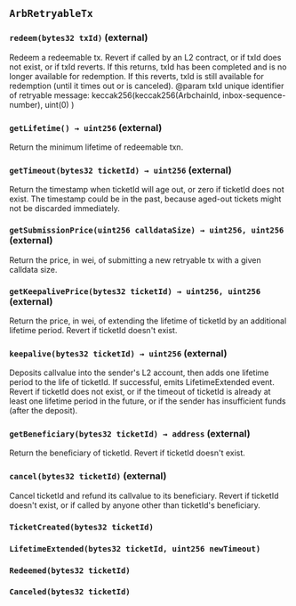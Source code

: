 ## `ArbRetryableTx`






### `redeem(bytes32 txId)` (external)

Redeem a redeemable tx.
Revert if called by an L2 contract, or if txId does not exist, or if txId reverts.
If this returns, txId has been completed and is no longer available for redemption.
If this reverts, txId is still available for redemption (until it times out or is canceled).
    @param txId unique identifier of retryable message: keccak256(keccak256(ArbchainId, inbox-sequence-number), uint(0) )



### `getLifetime() → uint256` (external)

Return the minimum lifetime of redeemable txn.




### `getTimeout(bytes32 ticketId) → uint256` (external)

Return the timestamp when ticketId will age out, or zero if ticketId does not exist.
The timestamp could be in the past, because aged-out tickets might not be discarded immediately.




### `getSubmissionPrice(uint256 calldataSize) → uint256, uint256` (external)

Return the price, in wei, of submitting a new retryable tx with a given calldata size.




### `getKeepalivePrice(bytes32 ticketId) → uint256, uint256` (external)

Return the price, in wei, of extending the lifetime of ticketId by an additional lifetime period. Revert if ticketId doesn't exist.




### `keepalive(bytes32 ticketId) → uint256` (external)

Deposits callvalue into the sender's L2 account, then adds one lifetime period to the life of ticketId.
If successful, emits LifetimeExtended event.
Revert if ticketId does not exist, or if the timeout of ticketId is already at least one lifetime period in the future, or if the sender has insufficient funds (after the deposit).




### `getBeneficiary(bytes32 ticketId) → address` (external)

Return the beneficiary of ticketId.
Revert if ticketId doesn't exist.




### `cancel(bytes32 ticketId)` (external)

Cancel ticketId and refund its callvalue to its beneficiary.
Revert if ticketId doesn't exist, or if called by anyone other than ticketId's beneficiary.





### `TicketCreated(bytes32 ticketId)`





### `LifetimeExtended(bytes32 ticketId, uint256 newTimeout)`





### `Redeemed(bytes32 ticketId)`





### `Canceled(bytes32 ticketId)`








